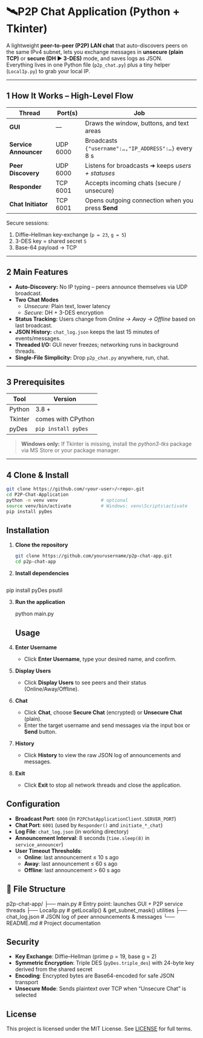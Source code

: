 # 🛰️P2P Chat Application (Python + Tkinter)

A lightweight **peer-to-peer (P2P) LAN chat** that auto-discovers peers on the same IPv4 subnet, lets you exchange messages in **unsecure (plain TCP)** or **secure (DH ▶ 3-DES)** mode, and saves logs as JSON.  
Everything lives in one Python file (`p2p_chat.py`) plus a tiny helper (`LocalIp.py`) to grab your local IP.

---

## 1  How It Works – High-Level Flow

| Thread | Port(s) | Job |
|--------|---------|-----|
| **GUI** | —  | Draws the window, buttons, and text areas |
| **Service Announcer** | UDP 6000 | Broadcasts `{"username":…,"IP_ADDRESS":…}` every 8 s |
| **Peer Discovery** | UDP 6000 | Listens for broadcasts ➜ keeps *users + statuses* |
| **Responder** | TCP 6001 | Accepts incoming chats (secure / unsecure) |
| **Chat Initiator** | TCP 6001 | Opens outgoing connection when you press **Send** |

Secure sessions:

1. Diffie–Hellman key-exchange (`p = 23`, `g = 5`)  
2. 3-DES key = shared secret `S`  
3. Base-64 payload → TCP

---

## 2  Main Features

* **Auto-Discovery:** No IP typing – peers announce themselves via UDP broadcast.
* **Two Chat Modes**  
  * *Unsecure:* Plain text, lower latency  
  * *Secure:* DH + 3-DES encryption
* **Status Tracking:** Users change from *Online → Away → Offline* based on last broadcast.
* **JSON History:** `chat_log.json` keeps the last 15 minutes of events/messages.
* **Threaded I/O:** GUI never freezes; networking runs in background threads.
* **Single-File Simplicity:** Drop `p2p_chat.py` anywhere, run, chat.

---

## 3  Prerequisites

| Tool | Version |
|------|---------|
| Python | 3.8 + |
| Tkinter | comes with CPython |
| pyDes | `pip install pyDes` |

> **Windows only:** If Tkinter is missing, install the *python3-tks* package via MS Store or your package manager.

---

## 4  Clone & Install

```bash
git clone https://github.com/<your-user>/<repo>.git
cd P2P-Chat-Application
python -m venv venv                # optional
source venv/bin/activate           # Windows: venv\Scripts\activate
pip install pyDes
```
## Installation

1. **Clone the repository**  
   ```bash
   git clone https://github.com/yourusername/p2p-chat-app.git
   cd p2p-chat-app
2. **Install dependencies**
   ```bash
pip install pyDes psutil

3. **Run the application**
   
   python main.py

   ## Usage

1. **Enter Username**  
   - Click **Enter Username**, type your desired name, and confirm.  

2. **Display Users**  
   - Click **Display Users** to see peers and their status (Online/Away/Offline).  

3. **Chat**  
   - Click **Chat**, choose **Secure Chat** (encrypted) or **Unsecure Chat** (plain).  
   - Enter the target username and send messages via the input box or **Send** button.  

4. **History**  
   - Click **History** to view the raw JSON log of announcements and messages.  

5. **Exit**  
   - Click **Exit** to stop all network threads and close the application.


## Configuration

- **Broadcast Port**: `6000` (in `P2PChatApplicationClient.SERVER_PORT`)
- **Chat Port**: `6001` (used by `Responder()` and `initiate_*_chat`)
- **Log File**: `chat_log.json` (in working directory)
- **Announcement Interval**: 8 seconds (`time.sleep(8)` in `service_announcer`)
- **User Timeout Thresholds**:
  - **Online**: last announcement ≤ 10 s ago  
  - **Away**: last announcement ≤ 60 s ago  
  - **Offline**: last announcement > 60 s ago  

## 📂 File Structure
p2p-chat-app/
├── main.py            # Entry point: launches GUI + P2P service threads
├── LocalIp.py         # getLocalIp() & get_subnet_mask() utilities
├── chat_log.json      # JSON log of peer announcements & messages
└── README.md          # Project documentation

## Security

- **Key Exchange**: Diffie–Hellman (prime p = 19, base g = 2)  
- **Symmetric Encryption**: Triple DES (`pyDes.triple_des`) with 24-byte key derived from the shared secret  
- **Encoding**: Encrypted bytes are Base64-encoded for safe JSON transport  
- **Unsecure Mode**: Sends plaintext over TCP when “Unsecure Chat” is selected  

## License

This project is licensed under the MIT License. See [LICENSE](LICENSE) for full terms.  


